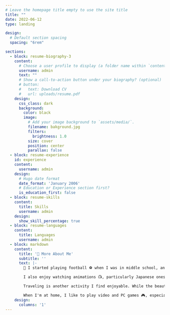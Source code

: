 ```yaml
---
# Leave the homepage title empty to use the site title
title: ""
date: 2022-06-12
type: landing

design:
  # Default section spacing
  spacing: "6rem"

sections:
  - block: resume-biography-3
    content:
      # Choose a user profile to display (a folder name within `content/authors/`)
      username: admin
      text: ""
      # Show a call-to-action button under your biography? (optional)
      # button:
      #   text: Download CV
      #   url: uploads/resume.pdf
    design:
      css_class: dark
      background:
        color: black
        image:
          # Add your image background to `assets/media/`.
          filename: bakground.jpg
          filters:
            brightness: 1.0
          size: cover
          position: center
          parallax: false
  - block: resume-experience
    id: experience
    content:
      username: admin
    design:
      # Hugo date format
      date_format: 'January 2006'
      # Education or Experience section first?
      is_education_first: false
  - block: resume-skills
    content:
      title: Skills
      username: admin
    design:
      show_skill_percentage: true
  - block: resume-languages
    content:
      title: Languages
      username: admin
  - block: markdown
    content:
      title: '🔎 More About Me'
      subtitle: ''
      text: |-
        📢 I started playing football ⚽️ when I was in middle school, and this sport has significantly transformed me. The most noticeable change is my appearance. Before discovering football, I was slightly overweight, but I lost a lot of weight after it became one of my hobbies. I also love watching football matches, especially those of <a href="https://www.realmadrid.com">Real Madrid</a>.

        I also enjoy watching animations 📺, particularly Japanese ones. The first anime I watched was <a href="https://guilty-crown.jp/">Guilty Crown</a>, and since then, it has become a part of my life. Besides animation, I am passionate about movies, with suspense films being my favorite genre.

        Traveling is another activity I find enjoyable. While the beautiful scenery is captivating, what I cherish the most are the people who accompany me on these journeys. I have visited several countries, including France, Spain, and Switzerland (💕).

        When I'm at home, I like to play video and PC games 🎮, especially CS. I've played for over 1,600 hours and have achieved the rank of Master Guardian Elite. I also enjoy a variety of other games. You can check out 👁️ my <a href="https://steamcommunity.com/id/Timo9Madrid7/">Steam profile</a>. If you want to play with me, feel free to add me to your friend list.
    design:
      columns: '1'
---
```

